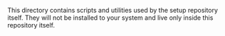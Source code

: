 This directory contains scripts and utilities used by the setup repository itself. They will not be installed to your system and live only inside this repository itself.
